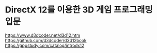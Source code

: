# DirectX 12를 이용한 3D 게임 프로그래밍 입문
https://www.d3dcoder.net/d3d12.htm
https://github.com/d3dcoder/d3d12book
https://gpgstudy.com/catalog/introdx12
